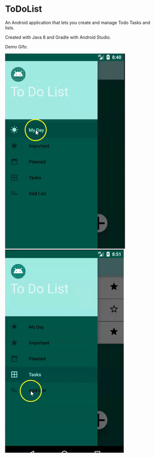 # ToDoList

An Android application that lets you create and manage Todo Tasks and lists. 

Created with Java 8 and Gradle with Android Studio.

Demo Gifs:

![Atl Text](https://github.com/R3713X/ToDoList/blob/master/app/src/main/res/samle-gifs/1.gif) ![Atl Text](https://github.com/R3713X/ToDoList/blob/master/app/src/main/res/samle-gifs/2.gif) 
